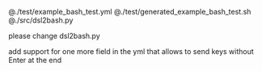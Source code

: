 @./test/example_bash_test.yml
@./test/generated_example_bash_test.sh
@./src/dsl2bash.py

please change dsl2bash.py

add support for one more field in the yml that allows to send keys without Enter at the end
